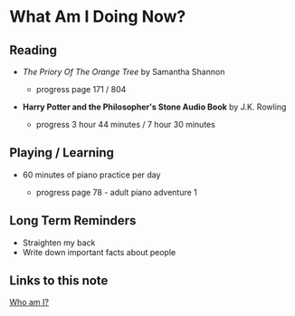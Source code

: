# What Am I Doing Now?

## Reading

- _The Priory Of The Orange Tree_ by Samantha Shannon

  - progress page 171 / 804

- __Harry Potter and the Philosopher's Stone Audio Book__ by J.K. Rowling

  - progress 3 hour 44 minutes / 7 hour 30 minutes

## Playing / Learning

- 60 minutes of piano practice per day

  - progress page 78 - adult piano adventure 1

## Long Term Reminders

- Straighten my back
- Write down important facts about people

## Links to this note

[Who am I?](index.md)
